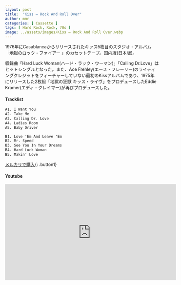 ```yaml
---
layout: post
title:  "Kiss – Rock And Roll Over"
author: mmr
categories: [ Cassette ]
tags: [ Hard Rock, Rock, 70s ]
image: ../assets/images/Kiss – Rock And Roll Over.webp
---
```


1976年にCasablancaからリリースされたキッス5枚目のスタジオ・アルバム「地獄のロック・ファイアー 」のカセットテープ。国内版(日本版)。

収録曲「Hard Luck Woman(ハード・ラック・ウーマン)」「Calling Dr.Love」はヒットシングルとなった。また、Ace Frehley(エース・フレーリー)のライティングクレジットをフィーチャーしていない最初のKissアルバムであり、1975年にリリースした2枚組「地獄の狂獣 キッス・ライヴ」をプロデュースしたEddie Kramer(エディ・クレイマー)が再びプロデュースした。

#### Tracklist
```md
A1. I Want You
A2. Take Me
A3. Calling Dr. Love
A4. Ladies Room
A5. Baby Driver

B1. Love 'Em And Leave 'Em
B2. Mr. Speed
B3. See You In Your Dreams
B4. Hard Luck Woman
B5. Makin' Love
```

[メルカリで購入](https://jp.mercari.com/item/m33007072750?afid=6142608987){: .button1}

#### Youtube
<iframe width="560" height="315" src="https://www.youtube.com/embed/yEioRXSgdsk?si=z5LHPeQMfV66ZPPa" title="YouTube video player" frameborder="0" allow="accelerometer; autoplay; clipboard-write; encrypted-media; gyroscope; picture-in-picture; web-share" referrerpolicy="strict-origin-when-cross-origin" allowfullscreen></iframe>